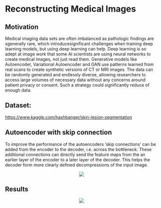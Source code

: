 # Reconstructing Medical Images
## Motivation
Medical imaging data sets are often imbalanced as pathologic findings are sgenerally rare, which introducesignificant challenges when training deep learning models, but using
deep learning can help. Deep learning is so adept at image work that some AI scientists are using neural networks to create medical images, not just read them. Generative models
like Autoencoder, Variational Autoencoder and GAN use patterns learned from real scans to create synthetic versions of CT or MRI images. The data can be randomly generated and
endlessly diverse, allowing researchers to access large volumes of necessary data without any concerns around patient privacy or consent. Such a strategy could significantly
reduce of enough data.

## Dataset: 
https://www.kaggle.com/hashbanger/skin-lesion-segmentation

## Autoencoder with skip connection
To improve the performance of the autoencoders ‘skip connections’ can be added from the encoder to the decoder, i.e. across the bottleneck. These additional
connections can directly send the feature maps from the an earlier layer of the encoder to a later layer of the decoder. This helps the decoder form more clearly defined
decompressions of the input image.

<center><img src="images/VAE-logo.PNG"/></center>

## Results

<center><img src="images/VAE-logo.PNG"/></center>


